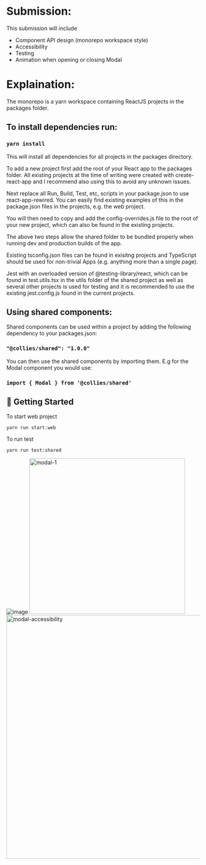 
# Submission:
This submission will include
 - Component API design (monorepo workspace style)
 - Accessibility
 - Testing
 - Animation when opening or closing Modal

# Explaination:
The monorepo is a yarn workspace containing ReactJS projects in the packages folder.

## To install dependencies run:

### `yarn install`

This will install all dependencies for all projects in the packages directory.

To add a new project first add the root of your React app to the packages folder. All existing projects at the time of writing were created with create-react-app and I recommend also using this to avoid any unknown issues.

Next replace all Run, Build, Test, etc, scripts in your package.json to use react-app-rewired. You can easily find existing examples of this in the package.json files in the projects, e.g. the web project.

You will then need to copy and add the config-overrides.js file to the root of your new project, which can also be found in the existing projects.

The above two steps allow the shared folder to be bundled properly when running dev and production builds of the app.


Existing tsconfig.json files can be found in exisitng projects and TypeScript should be used for non-trivial Apps (e.g. anything more than a single page).

Jest with an overloaded version of @testing-library/react, which can be found in test.utils.tsx in the utils folder of the shared project as well as several other projects is used for testing and it is recommended to use the existing jest.config.js found in the current projects.

## Using shared components:

Shared components can be used within a project by adding the following dependency to your packages.json:

### `"@collies/shared": "1.0.0"`

You can then use the shared components by importing them. E.g for the Modal component you would use:

### `import { Modal } from '@collies/shared'`

## 🏁 Getting Started <a name = "getting_started"></a>
To start web project
```
yarn run start:web
```
To run test
```
yarn run test:shared
```
![image](https://github.com/nktuan286/colliestudio_fe_test/assets/26763848/6587d7a0-145f-4051-b9b3-409988e95246)
<img width="406" alt="modal-1" src="https://github.com/nktuan286/colliestudio_fe_test/assets/26763848/5c8f4504-3be9-4a31-a337-17242073e62f">
<img width="636" alt="modal-accessibility" src="https://github.com/nktuan286/colliestudio_fe_test/assets/26763848/6cdec32e-eb46-4548-9655-fe6a4b2a8ec6">
